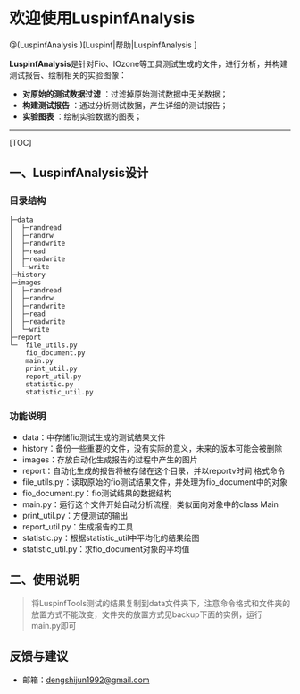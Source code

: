 # 欢迎使用LuspinfAnalysis 

@(LuspinfAnalysis )[Luspinf|帮助|LuspinfAnalysis ]

**LuspinfAnalysis**是针对Fio、IOzone等工具测试生成的文件，进行分析，并构建测试报告、绘制相关的实验图像：
 
- **对原始的测试数据过滤** ：过滤掉原始测试数据中无关数据；
- **构建测试报告** ：通过分析测试数据，产生详细的测试报告；
- **实验图表** ：绘制实验数据的图表；

-------------------

[TOC]

## 一、LuspinfAnalysis设计
### 目录结构


	├─data
    │  ├─randread
    │  ├─randrw
    │  ├─randwrite
    │  ├─read
    │  ├─readwrite
    │  └─write
    ├─history
    ├─images
    │  ├─randread
    │  ├─randrw
    │  ├─randwrite
    │  ├─read
    │  ├─readwrite
    │  └─write
    ├─report
    └─  file_utils.py
        fio_document.py
        main.py
        print_util.py
        report_util.py
        statistic.py
        statistic_util.py


### 功能说明


- data：中存储fio测试生成的测试结果文件
- history：备份一些重要的文件，没有实际的意义，未来的版本可能会被删除
- images：存放自动化生成报告的过程中产生的图片
- report：自动化生成的报告将被存储在这个目录，并以reportv时间 格式命令
- file_utils.py：读取原始的fio测试结果文件，并处理为fio_document中的对象
- fio_document.py：fio测试结果的数据结构
- main.py：运行这个文件开始自动分析流程，类似面向对象中的class Main
- print_util.py：方便测试的输出
- report_util.py：生成报告的工具
- statistic.py：根据statistic_util中平均化的结果绘图
- statistic_util.py：求fio_document对象的平均值



## 二、使用说明

>将LuspinfTools测试的结果复制到data文件夹下，注意命令格式和文件夹的放置方式不能改变，文件夹的放置方式见backup下面的实例，运行main.py即可


## 反馈与建议
- 邮箱：<dengshijun1992@gmail.com>
